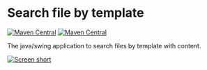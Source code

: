 Search file by template
=======================

[![Maven Central](https://img.shields.io/maven-central/v/com.github.javadev/search-file-by-template.svg)](http://search.maven.org/#search%7Cga%7C1%7Cg%3A%22com.github.javadev%22%20AND%20a%3A%22search-file-by-template%22)
[![Maven Central](https://img.shields.io/maven-central/v/com.github.javadev/search-file-by-template?style=flat-square)](https://central.sonatype.com/artifact/com.github.javadev/search-file-by-template/1.0)


The java/swing application to search files by template with content.

[![Screen short](searchfilebytemplate.png)](https://github.com/javadev/search-file-by-template)
